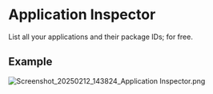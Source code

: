 # Application Inspector

List all your applications and their package IDs; for free.

## Example

![Screenshot_20250212_143824_Application Inspector.png](./Screenshot_20250212_143824_Application%20Inspector.png)

